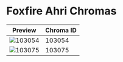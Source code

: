 # Foxfire Ahri Chromas

| Preview | Chroma ID |
|---------|-----------|
| ![103054](https://raw.communitydragon.org/latest/plugins/rcp-be-lol-game-data/global/default/v1/champion-chroma-images/103/103054.png) | 103054 |
| ![103075](https://raw.communitydragon.org/latest/plugins/rcp-be-lol-game-data/global/default/v1/champion-chroma-images/103/103075.png) | 103075 |